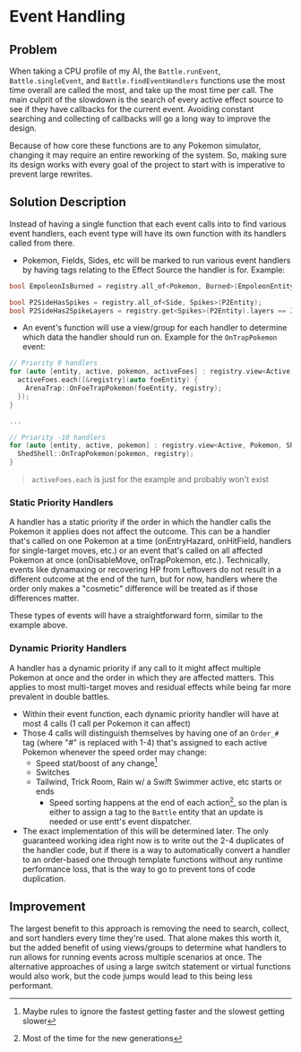 # Event Handling

## Problem
When taking a CPU profile of my AI, the `Battle.runEvent`, `Battle.singleEvent`, and `Battle.findEventHandlers` functions use the most time overall are called the most, and take up the most time per call. The main culprit of the slowdown is the search of every active effect source to see if they have callbacks for the current event. Avoiding constant searching and collecting of callbacks will go a long way to improve the design.

Because of how core these functions are to any Pokemon simulator, changing it may require an entire reworking of the system. So, making sure its design works with every goal of the project to start with is imperative to prevent large rewrites.

## Solution Description
Instead of having a single function that each event calls into to find various event handlers, each event type will have its own function with its handlers called from there.

- Pokemon, Fields, Sides, etc will be marked to run various event handlers by having tags relating to the Effect Source the handler is for. Example:
```cpp
bool EmpoleonIsBurned = registry.all_of<Pokemon, Burned>(EmpoleonEntity);

bool P2SideHasSpikes = registry.all_of<Side, Spikes>(P2Entity);
bool P2SideHas2SpikeLayers = registry.get<Spikes>(P2Entity).layers == 2;
```

- An event's function will use a view/group for each handler to determine which data the handler should run on. Example for the `OnTrapPokemon` event:
```cpp
// Priority 0 handlers
for (auto [entity, active, pokemon, activeFoes] : registry.view<Active, Pokemon, ActiveFoes, ArenaTrap>().each()) {
  activeFoes.each([&registry](auto foeEntity) {
    ArenaTrap::OnFoeTrapPokemon(foeEntity, registry);
  });
}

...

// Priority -10 handlers
for (auto [entity, active, pokemon] : registry.view<Active, Pokemon, ShedShell>().each()) {
  ShedShell::OnTrapPokemon(pokemon, registry);
}
```
> `activeFoes.each` is just for the example and probably won't exist

### Static Priority Handlers
A handler has a static priority if the order in which the handler calls the Pokemon it applies does not affect the outcome. This can be a handler that's called on one Pokemon at a time (onEntryHazard, onHitField, handlers for single-target moves, etc.) or an event that's called on all affected Pokemon at once (onDisableMove, onTrapPokemon, etc.). Technically, events like dynamaxing or recovering HP from Leftovers do not result in a different outcome at the end of the turn, but for now, handlers where the order only makes a "cosmetic" difference will be treated as if those differences matter.

These types of events will have a straightforward form, similar to the example above.

### Dynamic Priority Handlers
A handler has a dynamic priority if any call to it might affect multiple Pokemon at once and the order in which they are affected matters. This applies to most multi-target moves and residual effects while being far more prevalent in double battles.

- Within their event function, each dynamic priority handler will have at most 4 calls (1 call per Pokemon it can affect)
- Those 4 calls will distinguish themselves by having one of an `Order_#` tag (where "#" is replaced with 1-4) that's assigned to each active Pokemon whenever the speed order may change:
  - Speed stat/boost of any change[^1]
  - Switches
  - Tailwind, Trick Room, Rain w/ a Swift Swimmer active, etc starts or ends
    - Speed sorting happens at the end of each action[^2], so the plan is either to assign a tag to the `Battle` entity that an update is needed or use entt's event dispatcher.
- The exact implementation of this will be determined later. The only guaranteed working idea right now is to write out the 2-4 duplicates of the handler code, but if there is a way to automatically convert a handler to an order-based one through template functions without any runtime performance loss, that is the way to go to prevent tons of code duplication.

## Improvement
The largest benefit to this approach is removing the need to search, collect, and sort handlers every time they're used. That alone makes this worth it, but the added benefit of using views/groups to determine what handlers to run allows for running events across multiple scenarios at once. The alternative approaches of using a large switch statement or virtual functions would also work, but the code jumps would lead to this being less performant. 

[^1]: Maybe rules to ignore the fastest getting faster and the slowest getting slower
[^2]: Most of the time for the new generations